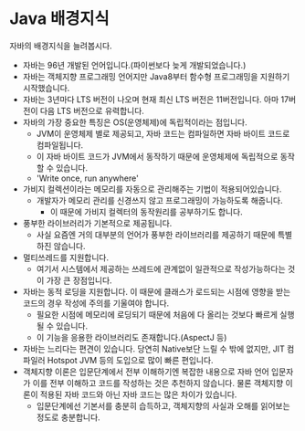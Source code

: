 # Java 배경지식

자바의 배경지식을 늘려봅시다.

- 자바는 96년 개발된 언어입니다.(파이썬보다 늦게 개발되었습니다.)
- 자바는 객체지향 프로그래밍 언어지만 Java8부터 함수형 프로그래밍을 지원하기 시작했습니다.
- 자바는 3년마다 LTS 버전이 나오며 현재 최신 LTS 버전은 11버전입니다. 아마 17버전이 다음 LTS 버전으로 유력합니다.
- 자바의 가장 중요한 특징은 OS(운영체제)에 독립적이라는 점입니다.
  - JVM이 운영체제 별로 제공되고, 자바 코드는 컴파일하면 자바 바이트 코드로 컴파일됩니다.
  - 이 자바 바이트 코드가 JVM에서 동작하기 때문에 운영체제에 독립적으로 동작할 수 있습니다.
  - 'Write once, run anywhere'
- 가비지 컬렉션이라는 메모리를 자동으로 관리해주는 기법이 적용되어있습니다.
  - 개발자가 메모리 관리를 신경쓰지 않고 프로그래밍이 가능하도록 해줍니다.
    - 이 때문에 가비지 컬렉터의 동작원리를 공부하기도 합니다.
- 풍부한 라이브러리가 기본적으로 제공됩니다.
  - 사실 요즘엔 거의 대부분의 언어가 풍부한 라이브러리를 제공하기 때문에 특별하진 않습니다.
- 멀티쓰레드를 지원합니다.
  - 여기서 시스템에서 제공하는 쓰레드에 관계없이 일관적으로 작성가능하다는 것이 가장 큰 장점입니다.
- 자바는 동적 로딩을 지원합니다. 이 때문에 클래스가 로드되는 시점에 영향을 받는 코드의 경우 작성에 주의를 기울여야 합니다.
  - 필요한 시점에 메모리에 로딩되기 때문에 처음에 다 올리는 것보다 빠르게 실행될 수 있습니다.
  - 이 기능을 응용한 라이브러리도 존재합니다.(AspectJ 등)
- 자바는 느리다는 편견이 있습니다. 당연히 Native보단 느릴 수 밖에 없지만, JIT 컴파일러 Hotspot JVM 등의 도입으로 많이 빠른 편입니다.
- 객체지향 이론은 입문단계에서 전부 이해하기엔 복잡한 내용으로 자바 언어 입문자가 이를 전부 이해하고 코드를 작성하는 것은 추천하지 않습니다. 물론 객체지향 이론이 적용된 자바 코드와 아닌 자바 코드는 많은 차이가 있습니다.
  - 입문단계에선 기본서를 충분히 습득하고, 객체지향의 사실과 오해를 읽어보는 정도로 충분합니다.
